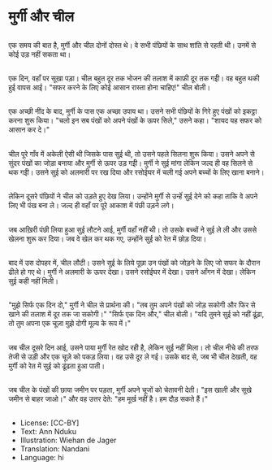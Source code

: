 # मुर्गी और चील

##
एक समय की बात है, मुर्गी और चील दोनों दोस्त थे। वे सभी पंछियों के साथ शांति से रहती थी। उनमें से कोई उड़ नहीं सकता था।

##
एक दिन, वहाँ पर सूखा पड़ा। चील बहुत दूर तक भोजन की तलाश में काफ़ी दूर तक गईी। वह बहुत थकी हुई वापस आई। "सफर करने के लिए कोई आसान रास्ता होना चाहिए!" चील बोली।

##
एक अच्छी नींद के बाद, मुर्गी के पास एक अच्छा उपाय था। उसने सभी पंछियों के गिरे हुए पंखों को इकट्ठा करना शुरू किया। "चलो इन सब पंखों को अपने पंखों के ऊपर सिले," उसने कहा। "शायद यह सफर को आसान कर दे।"

##
चील पूरे गाँव में अकेली ऐसी थी जिसके पास सुई थी, तो उसने पहले सिलना शुरू किया। उसने अपने से सुंदर पंखों का जोड़ा बनाया और मुर्गी से ऊपर उड़ गईी। मुर्गी ने सुई मांगा लेकिन जल्द ही वह सिलने से थक गईी। उसने सुई को अलमारी पर रख दिया और रसोईघर में चली गई अपने बच्चों के लिए खाना बनाने।

##
लेकिन दूसरे पंछियों ने चील को उड़ते हुए देख लिया। उन्होंने मुर्गी से उन्हेंं सुई देने को कहा ताकि वे अपने लिए भी पंख बना ले। जल्द ही वहाँ पर पूरे आकाश में पंछी उड़ने लगे।

##
जब आख़िरी पंछी लिया हुआ सुई लौटने आई, मुर्गी वहाँ नहीं थी। तो उसके बच्चों ने सुई ले ली और उससे खेलना शुरू कर दिया। जब वे खेल कर थक गए, उन्होंने सुई को रेत में छोड़ दिया।

##
बाद में उस दोपहर में, चील लौटी। उसने सुई के लिये पूछा उन पंखों को जोड़ने के लिए जो सफर के दौरान ढीले हो गए थे। मुर्गी ने अलमारी के ऊपर देखा। उसने रसोईघर में देखा। उसने आँगन में देखा। लेकिन सुई कही नहीं मिली।

##
"मुझे सिर्फ एक दिन दो," मुर्गी ने चील से प्रार्थना की। "तब तुम अपने पंखों को जोड़ सकोगी और फिर से खाने की तलाश में दूर तक जा सकोगी।" "सिर्फ एक दिन और," चील बोली। "यदि तुमने सुई को नहीं ढूंढ़ा, तो तुम अपना एक चूज़ा मुझे दोगी मूल्य के रूप में।"

##
जब चील दूसरे दिन आई, उसने पाया मुर्गी रेत खोद रही है, लेकिन सुई नहीं मिला। तो चील नीचे की तरफ तेजी से उड़ी और एक चूज़े को पकड़ लिया। वह उसे दूर ले गई। उसके बाद से, जब भी चील देखती, वह मुर्गी को रेत में सुई को ढूंढता हुआ पाती।

##
जब चील के पंखों की छाया जमीन पर पड़ता, मुर्गी अपने चूजों को चेतावनी देती। "इस खाली और सूखे जमीन से बाहर जाओ।" और वह उत्तर देते: "हम मूर्ख नहीं है। हम दौड़ सकते हैं।"

##
* License: [CC-BY]
* Text: Ann Nduku
* Illustration: Wiehan de Jager
* Translation: Nandani
* Language: hi
